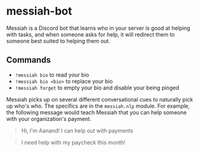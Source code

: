 # messiah-bot
Messiah is a Discord bot that learns who in your server is good at helping with tasks, and when someone asks for help, it will redirect them to someone best suited to helping them out.

## Commands
* `!messiah bio` to read your bio
* `!messiah bio <bio>` to replace your bio
* `!messiah forget` to empty your bio and disable your being pinged

Messiah picks up on several different conversational cues to naturally pick up who's who. The specifics are in the `messiah.nlp` module.
For example, the following message would teach Messiah that you can help someone with your organization's payment.

> Hi, I'm Aanand! I can help out with payments

> I need help with my paycheck this month!
